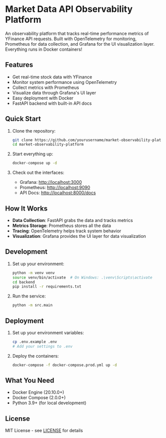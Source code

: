 # Market Data API Observability Platform

An observability platform that tracks real-time performance metrics of YFinance API requests. Built with OpenTelemetry for monitoring, Prometheus for data collection, and Grafana for the UI visualization layer. Everything runs in Docker containers!

## Features
- Get real-time stock data with YFinance
- Monitor system performance using OpenTelemetry
- Collect metrics with Prometheus
- Visualize data through Grafana's UI layer
- Easy deployment with Docker
- FastAPI backend with built-in API docs

## Quick Start

1. Clone the repository:
   ```bash
   git clone https://github.com/yourusername/market-observability-platform.git
   cd market-observability-platform
   ```

2. Start everything up:
   ```bash
   docker-compose up -d
   ```

3. Check out the interfaces:
   - Grafana: [http://localhost:3000](http://localhost:3000)
   - Prometheus: [http://localhost:9090](http://localhost:9090)
   - API Docs: [http://localhost:8000/docs](http://localhost:8000/docs)

## How It Works

- **Data Collection**: FastAPI grabs the data and tracks metrics
- **Metrics Storage**: Prometheus stores all the data
- **Tracing**: OpenTelemetry helps track system behavior
- **Visualization**: Grafana provides the UI layer for data visualization

## Development

1. Set up your environment:
   ```bash
   python -m venv venv
   source venv/bin/activate  # On Windows: .\venv\Scripts\activate
   cd backend
   pip install -r requirements.txt
   ```

2. Run the service:
   ```bash
   python -m src.main
   ```

## Deployment

1. Set up your environment variables:
   ```bash
   cp .env.example .env
   # Add your settings to .env
   ```

2. Deploy the containers:
   ```bash
   docker-compose -f docker-compose.prod.yml up -d
   ```

## What You Need

- Docker Engine (20.10.0+)
- Docker Compose (2.0.0+)
- Python 3.9+ (for local development)

## License

MIT License - see [LICENSE](LICENSE) for details


